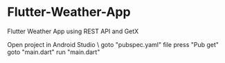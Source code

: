 # Flutter-Weather-App
Flutter Weather App using REST API and GetX

Open project in Android Studio \\
goto "pubspec.yaml" file
press "Pub get"
goto "main.dart"
run "main.dart" 
